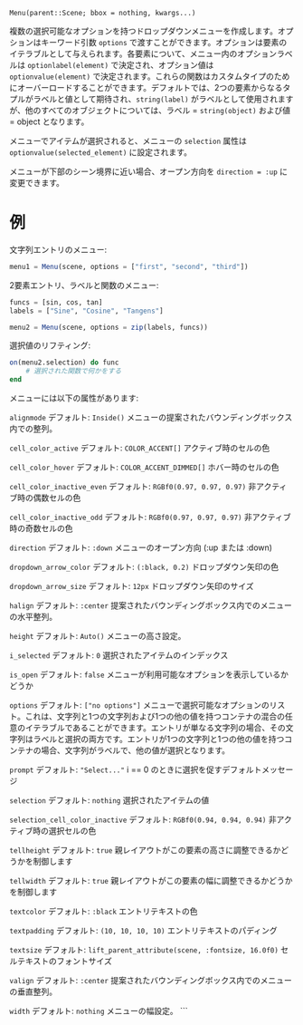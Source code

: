 ```
Menu(parent::Scene; bbox = nothing, kwargs...)
```

複数の選択可能なオプションを持つドロップダウンメニューを作成します。オプションはキーワード引数 `options` で渡すことができます。オプションは要素のイテラブルとして与えられます。各要素について、メニュー内のオプションラベルは `optionlabel(element)` で決定され、オプション値は `optionvalue(element)` で決定されます。これらの関数はカスタムタイプのためにオーバーロードすることができます。デフォルトでは、2つの要素からなるタプルがラベルと値として期待され、`string(label)` がラベルとして使用されますが、他のすべてのオブジェクトについては、ラベル = `string(object)` および値 = object となります。

メニューでアイテムが選択されると、メニューの `selection` 属性は `optionvalue(selected_element)` に設定されます。

メニューが下部のシーン境界に近い場合、オープン方向を `direction = :up` に変更できます。

# 例

文字列エントリのメニュー:

```julia
menu1 = Menu(scene, options = ["first", "second", "third"])
```

2要素エントリ、ラベルと関数のメニュー:

```julia
funcs = [sin, cos, tan]
labels = ["Sine", "Cosine", "Tangens"]

menu2 = Menu(scene, options = zip(labels, funcs))
```

選択値のリフティング:

```julia
on(menu2.selection) do func
    # 選択された関数で何かをする
end
```

メニューには以下の属性があります:

`alignmode`   デフォルト: `Inside()`   メニューの提案されたバウンディングボックス内での整列。

`cell_color_active`   デフォルト: `COLOR_ACCENT[]`   アクティブ時のセルの色

`cell_color_hover`   デフォルト: `COLOR_ACCENT_DIMMED[]`   ホバー時のセルの色

`cell_color_inactive_even`   デフォルト: `RGBf0(0.97, 0.97, 0.97)`   非アクティブ時の偶数セルの色

`cell_color_inactive_odd`   デフォルト: `RGBf0(0.97, 0.97, 0.97)`   非アクティブ時の奇数セルの色

`direction`   デフォルト: `:down`   メニューのオープン方向 (:up または :down)

`dropdown_arrow_color`   デフォルト: `(:black, 0.2)`   ドロップダウン矢印の色

`dropdown_arrow_size`   デフォルト: `12px`   ドロップダウン矢印のサイズ

`halign`   デフォルト: `:center`   提案されたバウンディングボックス内でのメニューの水平整列。

`height`   デフォルト: `Auto()`   メニューの高さ設定。

`i_selected`   デフォルト: `0`   選択されたアイテムのインデックス

`is_open`   デフォルト: `false`   メニューが利用可能なオプションを表示しているかどうか

`options`   デフォルト: `["no options"]`   メニューで選択可能なオプションのリスト。これは、文字列と1つの文字列および1つの他の値を持つコンテナの混合の任意のイテラブルであることができます。エントリが単なる文字列の場合、その文字列はラベルと選択の両方です。エントリが1つの文字列と1つの他の値を持つコンテナの場合、文字列がラベルで、他の値が選択となります。

`prompt`   デフォルト: `"Select..."`   i == 0 のときに選択を促すデフォルトメッセージ

`selection`   デフォルト: `nothing`   選択されたアイテムの値

`selection_cell_color_inactive`   デフォルト: `RGBf0(0.94, 0.94, 0.94)`   非アクティブ時の選択セルの色

`tellheight`   デフォルト: `true`   親レイアウトがこの要素の高さに調整できるかどうかを制御します

`tellwidth`   デフォルト: `true`   親レイアウトがこの要素の幅に調整できるかどうかを制御します

`textcolor`   デフォルト: `:black`   エントリテキストの色

`textpadding`   デフォルト: `(10, 10, 10, 10)`   エントリテキストのパディング

`textsize`   デフォルト: `lift_parent_attribute(scene, :fontsize, 16.0f0)`   セルテキストのフォントサイズ

`valign`   デフォルト: `:center`   提案されたバウンディングボックス内でのメニューの垂直整列。

`width`   デフォルト: `nothing`   メニューの幅設定。 ```
